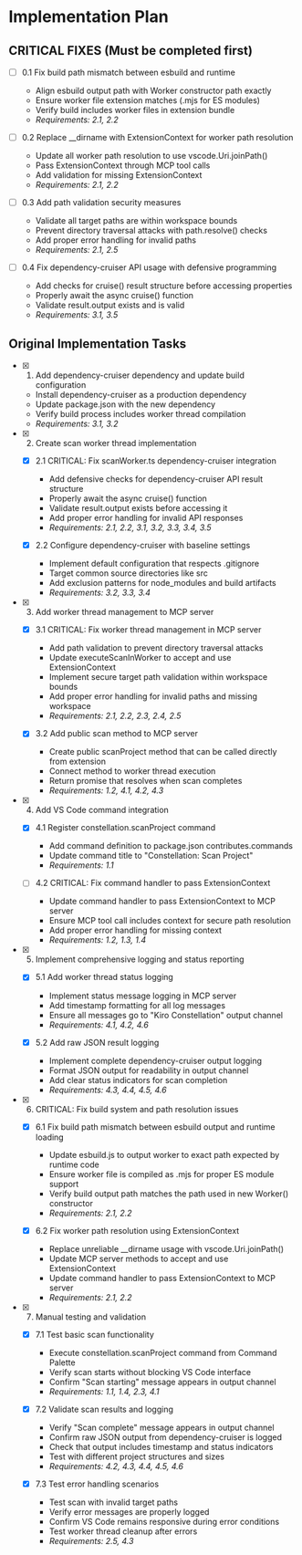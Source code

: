 # Implementation Plan

## CRITICAL FIXES (Must be completed first)

- [ ] 0.1 Fix build path mismatch between esbuild and runtime
  - Align esbuild output path with Worker constructor path exactly
  - Ensure worker file extension matches (.mjs for ES modules)
  - Verify build includes worker files in extension bundle
  - _Requirements: 2.1, 2.2_

- [ ] 0.2 Replace __dirname with ExtensionContext for worker path resolution
  - Update all worker path resolution to use vscode.Uri.joinPath()
  - Pass ExtensionContext through MCP tool calls
  - Add validation for missing ExtensionContext
  - _Requirements: 2.1, 2.2_

- [ ] 0.3 Add path validation security measures
  - Validate all target paths are within workspace bounds
  - Prevent directory traversal attacks with path.resolve() checks
  - Add proper error handling for invalid paths
  - _Requirements: 2.1, 2.5_

- [ ] 0.4 Fix dependency-cruiser API usage with defensive programming
  - Add checks for cruise() result structure before accessing properties
  - Properly await the async cruise() function
  - Validate result.output exists and is valid
  - _Requirements: 3.1, 3.5_

## Original Implementation Tasks

- [x] 1. Add dependency-cruiser dependency and update build configuration
  - Install dependency-cruiser as a production dependency
  - Update package.json with the new dependency
  - Verify build process includes worker thread compilation
  - _Requirements: 3.1, 3.2_

- [x] 2. Create scan worker thread implementation
  - [x] 2.1 CRITICAL: Fix scanWorker.ts dependency-cruiser integration
    - Add defensive checks for dependency-cruiser API result structure
    - Properly await the async cruise() function
    - Validate result.output exists before accessing it
    - Add proper error handling for invalid API responses
    - _Requirements: 2.1, 2.2, 3.1, 3.2, 3.3, 3.4, 3.5_

  - [x] 2.2 Configure dependency-cruiser with baseline settings
    - Implement default configuration that respects .gitignore
    - Target common source directories like src
    - Add exclusion patterns for node_modules and build artifacts
    - _Requirements: 3.2, 3.3, 3.4_

- [x] 3. Add worker thread management to MCP server
  - [x] 3.1 CRITICAL: Fix worker thread management in MCP server
    - Add path validation to prevent directory traversal attacks
    - Update executeScanInWorker to accept and use ExtensionContext
    - Implement secure target path validation within workspace bounds
    - Add proper error handling for invalid paths and missing workspace
    - _Requirements: 2.1, 2.2, 2.3, 2.4, 2.5_

  - [x] 3.2 Add public scan method to MCP server
    - Create public scanProject method that can be called directly from extension
    - Connect method to worker thread execution
    - Return promise that resolves when scan completes
    - _Requirements: 1.2, 4.1, 4.2, 4.3_

- [x] 4. Add VS Code command integration
  - [x] 4.1 Register constellation.scanProject command
    - Add command definition to package.json contributes.commands
    - Update command title to "Constellation: Scan Project"
    - _Requirements: 1.1_

  - [ ] 4.2 CRITICAL: Fix command handler to pass ExtensionContext
    - Update command handler to pass ExtensionContext to MCP server
    - Ensure MCP tool call includes context for secure path resolution
    - Add proper error handling for missing context
    - _Requirements: 1.2, 1.3, 1.4_

- [x] 5. Implement comprehensive logging and status reporting
  - [x] 5.1 Add worker thread status logging
    - Implement status message logging in MCP server
    - Add timestamp formatting for all log messages
    - Ensure all messages go to "Kiro Constellation" output channel
    - _Requirements: 4.1, 4.2, 4.6_

  - [x] 5.2 Add raw JSON result logging
    - Implement complete dependency-cruiser output logging
    - Format JSON output for readability in output channel
    - Add clear status indicators for scan completion
    - _Requirements: 4.3, 4.4, 4.5, 4.6_

- [x] 6. CRITICAL: Fix build system and path resolution issues
  - [x] 6.1 Fix build path mismatch between esbuild output and runtime loading
    - Update esbuild.js to output worker to exact path expected by runtime code
    - Ensure worker file is compiled as .mjs for proper ES module support
    - Verify build output path matches the path used in new Worker() constructor
    - _Requirements: 2.1, 2.2_

  - [x] 6.2 Fix worker path resolution using ExtensionContext
    - Replace unreliable __dirname usage with vscode.Uri.joinPath()
    - Update MCP server methods to accept and use ExtensionContext
    - Update command handler to pass ExtensionContext to MCP server
    - _Requirements: 2.1, 2.2_

- [x] 7. Manual testing and validation
  - [x] 7.1 Test basic scan functionality
    - Execute constellation.scanProject command from Command Palette
    - Verify scan starts without blocking VS Code interface
    - Confirm "Scan starting" message appears in output channel
    - _Requirements: 1.1, 1.4, 2.3, 4.1_

  - [x] 7.2 Validate scan results and logging
    - Verify "Scan complete" message appears in output channel
    - Confirm raw JSON output from dependency-cruiser is logged
    - Check that output includes timestamp and status indicators
    - Test with different project structures and sizes
    - _Requirements: 4.2, 4.3, 4.4, 4.5, 4.6_

  - [x] 7.3 Test error handling scenarios
    - Test scan with invalid target paths
    - Verify error messages are properly logged
    - Confirm VS Code remains responsive during error conditions
    - Test worker thread cleanup after errors
    - _Requirements: 2.5, 4.3_
